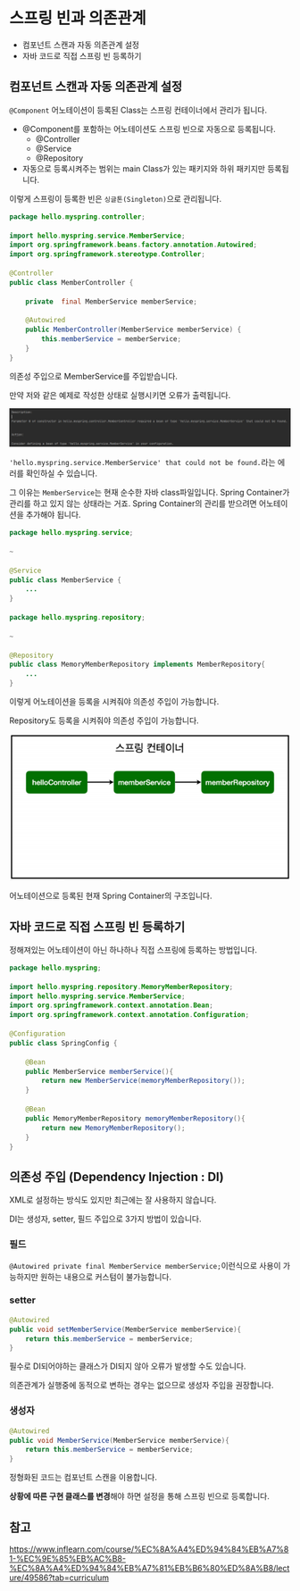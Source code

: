 # 스프링 빈과 의존관계

 - 컴포넌트 스캔과 자동 의존관계 설정
 - 자바 코드로 직접 스프링 빈 등록하기

## 컴포넌트 스캔과 자동 의존관계 설정

`@Component` 어노테이션이 등록된 Class는 스프링 컨테이너에서 관리가 됩니다.

 - @Component를 포함하는 어노테이션도 스프링 빈으로 자동으로 등록됩니다.
   - @Controller
   - @Service
   - @Repository
 - 자동으로 등록시켜주는 범위는 main Class가 있는 패키지와 하위 패키지만 등록됩니다.

이렇게 스프링이 등록한 빈은 `싱글톤(Singleton)`으로 관리됩니다.

```java
package hello.myspring.controller;

import hello.myspring.service.MemberService;
import org.springframework.beans.factory.annotation.Autowired;
import org.springframework.stereotype.Controller;

@Controller
public class MemberController {

    private  final MemberService memberService;

    @Autowired
    public MemberController(MemberService memberService) {
        this.memberService = memberService;
    }
}

```

의존성 주입으로 MemberService를 주입받습니다.
 
만약 저와 같은 예제로 작성한 상태로 실행시키면 오류가 출력됩니다.

<img src="../iamges/autowired_error.png">

`'hello.myspring.service.MemberService' that could not be found.`라는 에러를 확인하실 수 있습니다.

그 이유는 `MemberService`는 현재 순수한 자바 class파일입니다. Spring Container가 관리를 하고 있지 않는 상태라는 거죠. Spring Container의 관리를 받으려면 어노테이션을 추가해야 됩니다.

```java
package hello.myspring.service;

~

@Service
public class MemberService {
    ...
}

package hello.myspring.repository;

~

@Repository
public class MemoryMemberRepository implements MemberRepository{
    ...
}
```
이렇게 어노테이션을 등록을 시켜줘야 의존성 주입이 가능합니다.

Repository도 등록을 시켜줘야 의존성 주입이 가능합니다.

<img src="../iamges/spring_container_rescue.png">

어노테이션으로 등록된 현재 Spring Container의 구조입니다.

## 자바 코드로 직접 스프링 빈 등록하기

정해져있는 어노테이션이 아닌 하나하나 직접 스프링에 등록하는 방법입니다.

```java
package hello.myspring;

import hello.myspring.repository.MemoryMemberRepository;
import hello.myspring.service.MemberService;
import org.springframework.context.annotation.Bean;
import org.springframework.context.annotation.Configuration;

@Configuration
public class SpringConfig {

    @Bean
    public MemberService memberService(){
        return new MemberService(memoryMemberRepository());
    }

    @Bean
    public MemoryMemberRepository memoryMemberRepository(){
        return new MemoryMemberRepository();
    }
}
```

## 의존성 주입 (Dependency Injection : DI)

XML로 설정하는 방식도 있지만 최근에는 잘 사용하지 않습니다.

DI는 생성자, setter, 필드 주입으로 3가지 방법이 있습니다.

### 필드
`@Autowired private final MemberService memberService;`이런식으로 사용이 가능하지만 원하는 내용으로 커스텀이 불가능합니다.

### setter

```java
@Autowired
public void setMemberService(MemberService memberService){
    return this.memberService = memberService;
}
```

필수로 DI되어야하는 클래스가 DI되지 않아 오류가 발생할 수도 있습니다.

의존관계가 실행중에 동적으로 변하는 경우는 없으므로 생성자 주입을 권장합니다.

### 생성자

```java
@Autowired
public void MemberService(MemberService memberService){
    return this.memberService = memberService;
}
```

정형화된 코드는 컴포넌트 스캔을 이용합니다.

<b>상황에 따른 구현 클래스를 변경</b>해야 하면 설정을 통해 스프링 빈으로 등록합니다.

## 참고

https://www.inflearn.com/course/%EC%8A%A4%ED%94%84%EB%A7%81-%EC%9E%85%EB%AC%B8-%EC%8A%A4%ED%94%84%EB%A7%81%EB%B6%80%ED%8A%B8/lecture/49586?tab=curriculum

